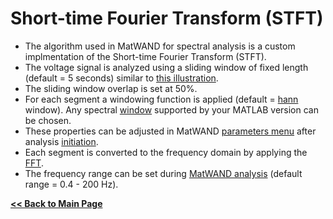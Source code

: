 # Short-time Fourier Transform (STFT)

- The algorithm used in MatWAND for spectral analysis is a custom implmentation of the Short-time Fourier Transform (STFT).
- The voltage signal is analyzed using a sliding window of fixed length (default = 5 seconds) similar to 
[this illustration](https://www.mathworks.com/help/signal/ref/iscola_stft.png).
- The sliding window overlap is set at 50%.
- For each segment a windowing function is applied (default = [hann](https://www.mathworks.com/help/signal/ref/hann.html) window). 
Any spectral [window](https://www.mathworks.com/help/signal/ug/windows.html) supported by your MATLAB version can be chosen.
- These properties can be adjusted in MatWAND [parameters menu](/Images/tutorial/input_parameters_gui.png) after analysis 
[initiation](/Docs/Step-by-Step.md/#2-choose-file-and-analysis-parameters).
- Each segment is converted to the frequency domain by applying the [FFT](https://www.mathworks.com/help/signal/ug/power-spectral-density-estimates-using-fft.html).
- The frequency range can be set during [MatWAND analysis](/Docs/Step-by-Step.md/#4-initiate-spectral-analysis) (default range = 0.4 - 200 Hz).

**[<< Back to Main Page](/README.md)**
